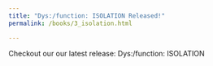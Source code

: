 ```yaml
---
title: "Dys:/function: ISOLATION Released!"
permalink: /books/3_isolation.html

---
```


Checkout our our latest release: Dys:/function: ISOLATION
